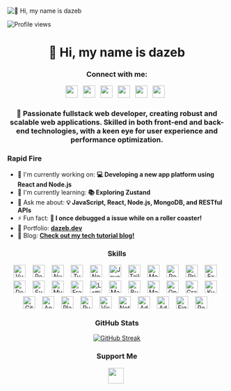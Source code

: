 ![👋 Hi, my name is dazeb](https://images-wixmp-ed30a86b8c4ca887773594c2.wixmp.com/f/c83c004e-1370-4756-88e5-4071de797088/dgdq8br-09cc7ad6-a021-47a5-b0e0-917b12b0f7a7.gif?token=eyJ0eXAiOiJKV1QiLCJhbGciOiJIUzI1NiJ9.eyJzdWIiOiJ1cm46YXBwOjdlMGQxODg5ODIyNjQzNzNhNWYwZDQxNWVhMGQyNmUwIiwiaXNzIjoidXJuOmFwcDo3ZTBkMTg4OTgyMjY0MzczYTVmMGQ0MTVlYTBkMjZlMCIsIm9iaiI6W1t7InBhdGgiOiJcL2ZcL2M4M2MwMDRlLTEzNzAtNDc1Ni04OGU1LTQwNzFkZTc5NzA4OFwvZGdkcThici0wOWNjN2FkNi1hMDIxLTQ3YTUtYjBlMC05MTdiMTJiMGY3YTcuZ2lmIn1dXSwiYXVkIjpbInVybjpzZXJ2aWNlOmZpbGUuZG93bmxvYWQiXX0.tqRMtE-b2QiI2nnefNxSDMJvZCcYqFmq2ccg_Xfzqb8)

![Profile views](https://komarev.com/ghpvc/?username=dazeb&label=Profile%20views&color=0e75b6&style=flat)

<div id="toc">
  <ul align="center" style="list-style: none">
    <summary>
      <h1>
        👋 Hi, my name is dazeb
      </h1>
    </summary>
  </ul>
</div>

**<h3 align="center">Connect with me:</h3>** 
<p align="center"><a href="https://twitter.com/Sushil__SM" target="_blank"><img src="https://img.shields.io/badge/Twitter-000000?logo=X&logoColor=white" height="28" style="margin-right: 8px"></a> <a href="https://codepen.io/dazeb" target="_blank"><img src="https://img.shields.io/badge/Codepen-000000?style=for-the-badge&logo=codepen&logoColor=white" height="28" style="margin-right: 8px"></a> <a href="https://github.com/dazeb" target="_blank"><img src="https://img.shields.io/badge/GitHub-100000?style=for-the-badge&logo=github&logoColor=white" height="28" style="margin-right: 8px"></a> <a href="https://www.linkedin.com/in/darrenbennett" target="_blank"><img src="https://img.shields.io/badge/LinkedIn-0077B5?style=for-the-badge&logo=linkedin&logoColor=white" height="28" style="margin-right: 8px"></a> <a href="https://www.youtube.com/@dazeb" target="_blank"><img src="https://img.shields.io/badge/YouTube-FF0000?style=for-the-badge&logo=youtube&logoColor=white" height="28" style="margin-right: 8px"></a> <a href="https://www.reddit.com/user/hirotoyasutoko" target="_blank"><img src="https://img.shields.io/badge/Reddit-FF4500?style=for-the-badge&logo=reddit&logoColor=white" height="28" style="margin-right: 8px"></a></p>

 **<h3 align="center">🚀 Passionate fullstack web developer, creating robust and scalable web applications. Skilled in both front-end and back-end technologies, with a keen eye for user experience and performance optimization.</h3>**

**<h3 align="left">Rapid Fire</h3>**

- 💼 I'm currently working on: **💻 Developing a new app platform using React and Node.js**
- 🌱 I'm currently learning: **📚 Exploring Zustand**
- 💬 Ask me about: **💡 JavaScript, React, Node.js, MongoDB, and RESTful APIs**
- ⚡ Fun fact: **🎢 I once debugged a issue while on a roller coaster!**
- 📂 Portfolio: **<a href="dazeb.dev" target="_blank">dazeb.dev</a>**
- 📝 Blog: **<a href="Check out my tech tutorial blog! " target="_blank">Check out my tech tutorial blog! </a>**


 **<h3 align="center">Skills</h3>**

<div align="center" style="display: flex; flex-wrap: wrap; gap: 8px; justify-content: center;"><img src="https://img.shields.io/badge/Vue.js-35495E?logo=vue.js&logoColor=4FC08D" height="28" alt="Vue" style="margin-right: 8px"> <img src="https://img.shields.io/badge/React-20232A?logo=react&logoColor=61DAFB" height="28" alt="React" style="margin-right: 8px"> <img src="https://img.shields.io/badge/Nuxt.js-00C58E?logo=nuxt.js&logoColor=white" height="28" alt="Nuxt.js" style="margin-right: 8px"> <img src="https://img.shields.io/badge/TypeScript-3178C6?logo=typescript&logoColor=white" height="28" alt="TypeScript" style="margin-right: 8px"> <img src="https://img.shields.io/badge/Node.js-8CC84B?logo=node.js&logoColor=white" height="28" alt="Node.js" style="margin-right: 8px"> <img src="https://img.shields.io/badge/JavaScript-F7DF1C?logo=javascript&logoColor=white" height="28" alt="JavaScript" style="margin-right: 8px"> <img src="https://img.shields.io/badge/Tailwind_CSS-38B2AC?logo=tailwind-css&logoColor=white" height="28" alt="Tailwind CSS" style="margin-right: 8px"> <img src="https://img.shields.io/badge/MongoDB-4EA94B?logo=mongodb&logoColor=white" height="28" alt="MongoDB" style="margin-right: 8px"> <img src="https://img.shields.io/badge/PostgreSQL-316192?logo=postgresql&logoColor=white" height="28" alt="PostgreSQL" style="margin-right: 8px"> <img src="https://img.shields.io/badge/Prisma-2D3748?logo=prisma&logoColor=white" height="28" alt="Prisma" style="margin-right: 8px"> <img src="https://img.shields.io/badge/Express-000000?logo=express&logoColor=white" height="28" alt="Express" style="margin-right: 8px"> <img src="https://img.shields.io/badge/Docker-2496ED?logo=docker&logoColor=white" height="28" alt="Docker" style="margin-right: 8px"> <img src="https://img.shields.io/badge/Supabase-3ECF8E?logo=supabase&logoColor=white" height="28" alt="Supabase" style="margin-right: 8px"> <img src="https://img.shields.io/badge/MySQL-4479A1?logo=mysql&logoColor=white" height="28" alt="MySQL" style="margin-right: 8px"> <img src="https://img.shields.io/badge/Framer_Motion-0085FF?logo=framer&logoColor=white" height="28" alt="Framer Motion" style="margin-right: 8px"> <img src="https://img.shields.io/badge/Lottie-FF6F00?logo=lottie&logoColor=white" height="28" alt="Lottie" style="margin-right: 8px"> <img src="https://img.shields.io/badge/Material_UI-007FFF?logo=material-ui&logoColor=white" height="28" alt="Material-UI" style="margin-right: 8px"> <img src="https://img.shields.io/badge/Bun-FFDF00?logo=bun&logoColor=White" height="28" alt="Bun" style="margin-right: 8px"> <img src="https://img.shields.io/badge/MariaDB-003545?logo=mariadb&logoColor=white" height="28" alt="MariaDB" style="margin-right: 8px"> <img src="https://img.shields.io/badge/OpenAI-412991?logo=openai&logoColor=white" height="28" alt="OpenAI" style="margin-right: 8px"> <img src="https://img.shields.io/badge/Grafana-F46800?logo=grafana&logoColor=white" height="28" alt="Grafana" style="margin-right: 8px"> <img src="https://img.shields.io/badge/Kubernetes-326CE5?logo=kubernetes&logoColor=white" height="28" alt="Kubernetes" style="margin-right: 8px"> <img src="https://img.shields.io/badge/GitHub_Actions-2088FF?logo=github-actions&logoColor=white" height="28" alt="GitHub Actions" style="margin-right: 8px"> <img src="https://img.shields.io/badge/Ansible-EE0000?logo=ansible&logoColor=white" height="28" alt="Ansible" style="margin-right: 8px"> <img src="https://img.shields.io/badge/Playwright-2EAD33?logo=playwright&logoColor=white" height="28" alt="Playwright" style="margin-right: 8px"> <img src="https://img.shields.io/badge/Puppeteer-40B5A4?logo=puppeteer&logoColor=white" height="28" alt="Puppeteer" style="margin-right: 8px"> <img src="https://img.shields.io/badge/Visual_Studio_Code-007ACC?logo=visual-studio-code&logoColor=white" height="28" alt="Visual Studio Code" style="margin-right: 8px"> <img src="https://img.shields.io/badge/Notepad++-90E59A?logo=notepad-plus-plus&logoColor=white" height="28" alt="Notepad++" style="margin-right: 8px"> <img src="https://img.shields.io/badge/Adobe_Photoshop-31A8FF?logo=adobe-photoshop&logoColor=white" height="28" alt="Adobe Photoshop" style="margin-right: 8px"> <img src="https://img.shields.io/badge/Adobe_Illustrator-FF9A00?logo=adobe-illustrator&logoColor=white" height="28" alt="Adobe Illustrator" style="margin-right: 8px"> <img src="https://img.shields.io/badge/Figma-F24E1E?logo=figma&logoColor=white" height="28" alt="Figma" style="margin-right: 8px"> <img src="https://img.shields.io/badge/Postman-FF6C37?logo=postman&logoColor=white" height="28" alt="Postman" style="margin-right: 8px"></div>

 **<h3 align="center">GitHub Stats</h3>**

<p align="center">
<a href="https://git.io/streak-stats"><img src="https://streak-stats.demolab.com?user=dazeb&theme=radical&hide_border=true" alt="GitHub Streak" /></a>
</p>

 **<h3 align="center">Support Me</h3>**

<p align="center"><a href="https://ko-fi.com/dazeb" target="_blank"><img src="https://img.shields.io/badge/Ko--fi-343B45?logo=kofi&logoColor=Black" height="36" style="margin-right: 4px"></a></p>
